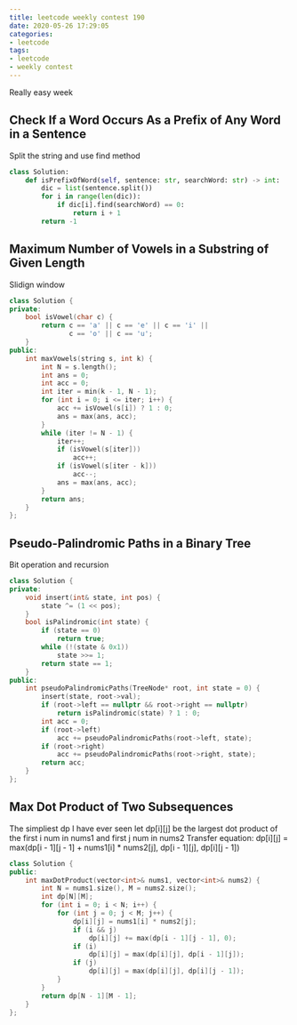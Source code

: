```yaml
---
title: leetcode weekly contest 190
date: 2020-05-26 17:29:05
categories:
- leetcode
tags:
- leetcode
- weekly contest
---
```


Really easy week

<!--more-->

## Check If a Word Occurs As a Prefix of Any Word in a Sentence

Split the string and use find method

```python
class Solution:
    def isPrefixOfWord(self, sentence: str, searchWord: str) -> int:
        dic = list(sentence.split())
        for i in range(len(dic)):
            if dic[i].find(searchWord) == 0:
                return i + 1
        return -1
```

## Maximum Number of Vowels in a Substring of Given Length

Slidign window

```c++
class Solution {
private:
    bool isVowel(char c) {
        return c == 'a' || c == 'e' || c == 'i' ||
               c == 'o' || c == 'u';
    }
public:
    int maxVowels(string s, int k) {
        int N = s.length();
        int ans = 0;
        int acc = 0;
        int iter = min(k - 1, N - 1);
        for (int i = 0; i <= iter; i++) {
            acc += isVowel(s[i]) ? 1 : 0;
            ans = max(ans, acc);
        }
        while (iter != N - 1) {
            iter++;
            if (isVowel(s[iter]))
                acc++;
            if (isVowel(s[iter - k]))
                acc--;
            ans = max(ans, acc);
        }
        return ans;
    }
};
```

## Pseudo-Palindromic Paths in a Binary Tree

Bit operation and recursion

```c++
class Solution {
private:
    void insert(int& state, int pos) {
        state ^= (1 << pos);
    }
    bool isPalindromic(int state) {
        if (state == 0)
            return true;
        while (!(state & 0x1))
            state >>= 1;
        return state == 1;
    }
public:
    int pseudoPalindromicPaths(TreeNode* root, int state = 0) {
        insert(state, root->val);
        if (root->left == nullptr && root->right == nullptr)
            return isPalindromic(state) ? 1 : 0;
        int acc = 0;
        if (root->left)
            acc += pseudoPalindromicPaths(root->left, state);
        if (root->right)
            acc += pseudoPalindromicPaths(root->right, state);
        return acc;
    }
};
```

## Max Dot Product of Two Subsequences

The simpliest dp I have ever seen
let dp\[i\]\[j\] be the largest dot product of the first i num in nums1 and first j num in nums2
Transfer equation: dp\[i\]\[j\] = max(dp\[i - 1\]\[j - 1\] + nums1[i] * nums2[j], dp\[i - 1\]\[j\], dp\[i\]\[j - 1\])

```c++
class Solution {
public:
    int maxDotProduct(vector<int>& nums1, vector<int>& nums2) {
        int N = nums1.size(), M = nums2.size();
        int dp[N][M];
        for (int i = 0; i < N; i++) {
            for (int j = 0; j < M; j++) {
                dp[i][j] = nums1[i] * nums2[j];
                if (i && j)
                    dp[i][j] += max(dp[i - 1][j - 1], 0);
                if (i)
                    dp[i][j] = max(dp[i][j], dp[i - 1][j]);
                if (j)
                    dp[i][j] = max(dp[i][j], dp[i][j - 1]);
            }
        }
        return dp[N - 1][M - 1];
    }
};
```